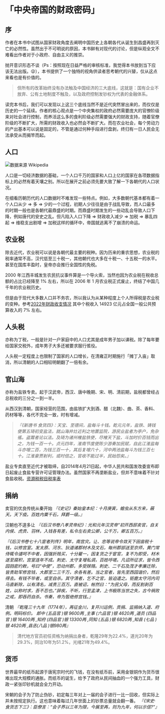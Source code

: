 # 「中央帝国的财政密码」

## 序
作者在本书中试图从国家财政角度去阐明中国历史上各朝各代从诞生到昌盛再到灭亡的必然性。虽然出于不可明说的原因，本书鲜有对现代的讨论，但是纵观全文不难看出作者对于小政府、自由主义的推崇。  

抛开意识形态不谈（Ps：按照现在日益严格的审核标准，我觉得本书放到当下应该无法出版。😜），本书提供了一个独特的视角供读者思考朝代的兴替，仅从这点来看也是有价值的。

> 但所有的改革始终没有办法触及中国经济的三大底线，这就是：国有企业不放弃、公有土地制度不触及，以及政府控制发钞权为代表的金融体系。  

读完本书后，我们可以发现以上这三个底线当然不是近代突然冒出来的，而仅仅是历史的一个延续。作者的核心观点是一个中央集权的政府必然需要庞大的官僚阶级来对社会进行控制，而养活这么多的食利阶级必然需要强大的财政支持，随着官僚阶级的不断扩大，所需的财政收入也必然会不断扩大。而在农业社会，每个劳动力的产出基本可以说是固定的，不管是通过何种手段进行盘剥，终归有一日人民会无法承受从而揭竿而起。

## 人口
![数据来源 Wikipedia](https://pic.imgdb.cn/item/648037e61ddac507ccb91a6e.jpg)  

人口是一切经济数据的基础，一个人口千万的国家和人口上亿的国家在各项数据指标上的必然有着天壤之别。所以在展开之前必须先要大致了解一下各朝代的人口状况。  

在细看历朝历代的人口数据时不难发现一些特点。例如，大多数朝代基本都有着一个人口从少 => 多 => 少的一个过程，初期人少往往是由于战乱导致，而人口最多的时期一般也是各朝代最鼎盛的时期。而鼎盛时期发生的一些动乱会导致人口下降，例如唐代的安史之乱。但凡陷入人口下降 => 财政收入减少 => 加税 => 暴乱四起 => 维稳支出剧增 => 加税这样的循环中，帝国就逃离不了崩溃的命运。

## 农业税
除去近代，农业税可以说是各朝代最主要的税种。因为历来的重农思想，农业税的税率通常不高，汉代低至三十税一，其他朝代也大多在十税一、十五税一的水平。甚至在国库丰盈时，皇帝亦会推行全国性的免税。

2000 年江西丰城发生农民抗议事件算是一个导火索，当然也因为农业税在税收总额的占比已经降至 1% 左右，所以在 2006 年 1 月农业税正式废止，终结了中国几千年的农业税历史。  

但是由于现代大多数人口并不务农，所以我认为从某种程度上个人所得税是农业税的变种。参考[2022年财政收支情况](https://www.gov.cn/xinwen/2023-01/31/content_5739311.htm) 其中个税收入 14923 亿元占全国一般公共预算收入的 7% 左右。

## 人头税
亦称为丁税，一般是针对一户家庭中的人口尤其是成年男子加以课税。除了每年要给国家交税外，成年男子大多还被要求服行傜役。

人头税一定程度上也限制了国家的人口增长，在清雍正时期施行「摊丁入亩」取消，所以清朝的人口相较明朝翻了一倍有余。

## 官山海
亦称为盐铁专卖。起于汉武帝，西汉、唐中晚期、宋、明、清前期，盐税都曾经占总税收的三分之一到一半。  

从西汉到清朝，国家经营的范围，由盐铁扩大到酒、醋（北魏）、曲、茶、香料、药材等等，各代不完全一致，时有增减。

> *『《新唐书 食货四》：天宝、至德间，盐每斗十钱。乾元元年，盐铁、铸钱使第五琦初变盐法，就山海井灶近利之地置监院，游民业盐者为亭户，免杂徭。盗鬻者论以法。及琦为诸州榷盐铁使，尽榷天下盐，斗加时价百钱而出之，为钱一百一十。贞元四年，淮南节度使陈少游奏加民赋，自此江淮盐每斗亦增二百，为钱三百一十，其后复增六十，河中两池盐每斗为钱三百七十。江淮豪贾射利，或时倍之，官收不能过半，民始怨矣。』*  

盐业专卖直至近代才被取缔，自2014年4月21日起，中华人民共和国发改委宣布即日起废止食盐专营许可证管理办法。虽然国家不再垄断盐业，但并不意味着不针对食盐收税。[资源税税目税率表](http://www.chinatax.gov.cn/chinatax/n810341/n810755/c5136082/content.html)

## 捐纳
卖官的优良传统从秦开始 *『《史记》秦始皇本纪：十月庚寅，蝗虫从东方来，蔽天。天下疫。百姓内粟千石，拜爵一级。』*  

汉朝也不遑多让 *『《后汉书卷八孝灵帝纪》：光和元年汉灵帝“初开西邸卖官，自关内侯、虎贲、羽林，入钱各有差，私令左右卖公卿，公千万，卿五百万。』*  

*『《后汉书卷七十八宦者列传》明年，南宫灾。让、忠等说帝令敛天下田亩税十钱，以修宫室。发太原、河东、狄道诸郡材木及文石，每州郡部送至京师，黄门常侍辄令谴呵不中者，因强折贱买，十分雇一，因复货之于宦官，复不为即受，材木遂至腐积，宫室连年不成。刺史、太守复增私调，百姓呼嗟。凡诏所征求，皆令西园驺密约敕，号曰“中使”，恐动州郡，多受赇赂。刺史、二千石及茂才孝廉迁除，皆责助军修宫钱，大郡至二三千万，余各有差。当之官者，皆先至西园谐价，然后得去。有钱不毕者，或至自杀。其守清者，乞不之官，皆迫遣之。钜鹿太守河内司马直新除，以有清名，减责三百万。直被诏，帐然曰：“为民父母，而反割剥百姓，以称时求，吾不忍也。”辞疾，不听，行至孟津，上书极陈当世之失，古今祸败之戒，即吞药自杀。书奏，帝为暂绝修宫钱。』*  

清朝 *『乾隆三十九年（1774年），再征金川，复开川运例，贡捐、监捐纳入道、府例。明码标价。 郎中 (五品官 )银 9600两 ,主事 (六品官 )银 4620两 ,道员 (四品官 )银 16400两 ,知府 (四品官 )银 13300两 ,同知 (五品 )银 6820两 ,知县 (七品 )银 4620两 ,县丞(八品 )银980两』*  

> 清代地方官员初任资格为纳捐出身者，乾隆29年为22.4%，道光20年为29.3%，同治10年为51.2%，光绪21年为49.4%。

## 货币
世界最早的纸币起源于唐宪宗时代的飞钱，在没有纸币前，采用金银铜作为货币很难出现大规模的通胀。而纸币的诞生，给予了政府从民间抽血的一个强力工具，财政一紧张印钞机就会全力开动。  

宋朝的会子为了防止伪钞，初定每三年对上一届的会子进行一比一回收，但实际上并未按规定执行。这也意味着每过几年世面上的钞票总量就会翻一番。 *『《宋史·食货志下三》：臣僚言：“会子界以三年为限，今展至再，则为九年，何以示信?”』*